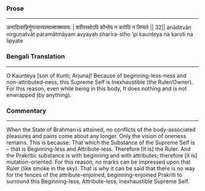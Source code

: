 ### Prose 
 --- 
अनादित्वान्निर्गुणत्वात्परमात्मायमव्यय: |
शरीरस्थोऽपि कौन्तेय न करोति न लिप्यते || 32||
anāditvān nirguṇatvāt paramātmāyam avyayaḥ
śharīra-stho ’pi kaunteya na karoti na lipyate

### Bengali Translation 
 --- 
O Kaunteya [son of Kunti; Arjuna]! Because of beginning-less-ness and non-attributed-ness, this Supreme Self is Inexhaustible (the Ruler/Owner). For this reason, even while being in this body, It does nothing and is not enwrapped (by anything).

### Commentary 
 --- 
When the State of Brahman is attained, no conflicts of the body-associated pleasures and pains come about any longer. Only the vision of oneness remains. This is because: That which the Substance of the Supreme Self is – that is Beginning-less and Attribute-less. Therefore [It is] the Ruler. And the Prakritic substance is with beginning and with attributes; therefore [it is] mutation-oriented. For this reason, no marks can be impressed upon that Ruler (like smoke in the sky). That is why it can be said that there is no way for the fences of the attribute-enjoined, beginning-enjoined Prakriti to surround this Beginning-less, Attribute-less, Inexhaustible Supreme Self.